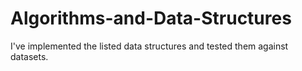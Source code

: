 # Algorithms-and-Data-Structures
I've implemented the listed data structures and tested them against datasets. 
